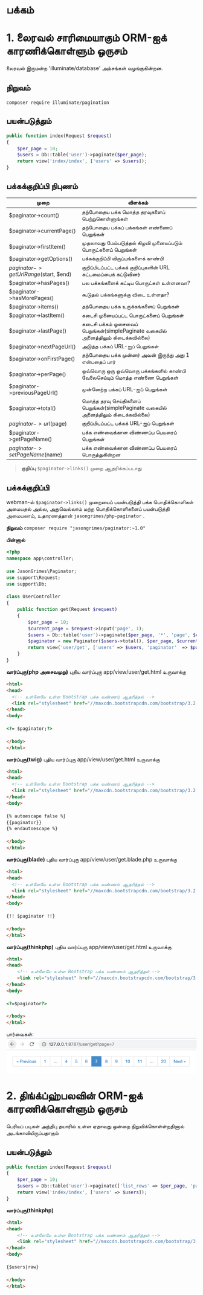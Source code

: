 # பக்கம்

# 1. லைரவல் சாரிமையாகும் ORM-ஐக் காரணிக்கொள்ளும் ஒருசம்
லைரவல் இருமன்ற 'illuminate/database' அம்சங்கள் வழங்குகின்றன.

## நிறுவம்
`composer require illuminate/pagination`

## பயன்படுத்தும்
```php
public function index(Request $request)
{
    $per_page = 10;
    $users = Db::table('user')->paginate($per_page);
    return view('index/index', ['users' => $users]);
}
```

## பக்கக்குறிப்பி நிபுணம்
|  முறை   | விளக்கம்  |
|  ----  |-----|
|$paginator->count()|தற்போதைய பக்க மொத்த தரவுகளைப் பெற்றுகொள்ளுங்கள்|
|$paginator->currentPage()|தற்போதைய பக்கப் பக்கங்கள் எண்ணைப் பெறுங்கள்|
|$paginator->firstItem()|முதலாவது மேம்படுத்தல் கிழவி முனையப்படும் பொருட்களைப் பெறுங்கள்|
|$paginator->getOptions()|பக்கக்குறிப்பி விருப்பங்களைக் காண்பி|
|$paginator->getUrlRange($start, $end)|குறிப்பிடப்பட்ட பக்கக் குறிப்புகளின் URL கட்டமைப்பைக் கட்டுவினர்|
|$paginator->hasPages()|பல பக்கங்களைக் கட்டிய பொருட்கள் உள்ளனவா?|
|$paginator->hasMorePages()|கூடுதல் பக்கங்களுக்கு விடை உள்ளதா?|
|$paginator->items()|தற்போதைய பக்க உருக்கங்களைப் பெறுங்கள்|
|$paginator->lastItem()|கடைசி முனையப்பட்ட பொருட்களைப் பெறுங்கள்|
|$paginator->lastPage()|கடைசி பக்கம் ஓசைவைப் பெறுங்கள்(simplePaginate வகையில் அனைத்திலும் கிடைக்கவில்லை)|
|$paginator->nextPageUrl()|அடுத்த பக்கப் URL-ஐப் பெறுங்கள்|
|$paginator->onFirstPage()|தற்போதைய பக்க முன்னர் அவன் இருந்து அது 1 என்பதைப் பார்|
|$paginator->perPage()|ஒவ்வொரு ஒரு ஒவ்வொரு பக்கங்களில் காண்பி வேலைசெய்யும் மொத்த எண்ணை பெறுங்கள்|
|$paginator->previousPageUrl()|முன்னேற்ற பக்கப் URL-ஐப் பெறுங்கள்|
|$paginator->total()|மொத்த தரவு செய்திகளைப் பெறுங்கள்(simplePaginate வகையில் அனைத்திலும் கிடைக்கவில்லை)|
|$paginator->url($page)|குறிப்பிடப்பட்ட பக்கக் URL-ஐப் பெறுங்கள்|
|$paginator->getPageName()|பக்க எண்வைக்கான விண்ணப்ப பெயரைப் பெறுங்கள்|
|$paginator->setPageName($name)|பக்க எண்வைக்கான விண்ணப்ப பெயரைப் பொருத்துகின்றன|

> **குறிப்பு**
> `$paginator->links()` முறை ஆதரிக்கப்படாது

## பக்கக்குறிப்பி
webman-ல் `$paginator->links()` முறையைப் பயன்படுத்தி பக்க பொதிக்கொளிகள் அமையதல் அல்ல, அதுவெல்லாம் மற்ற பொதிக்கொளிகளைப் பயன்படுத்தி அமையலாம், உதாரணத்தான் `jasongrimes/php-paginator` .


**நிறுவம்**
`composer require "jasongrimes/paginator:~1.0"`


**பின்னால்**
```php
<?php
namespace app\controller;

use JasonGrimes\Paginator;
use support\Request;
use support\Db;

class UserController
{
    public function get(Request $request)
    {
        $per_page = 10;
        $current_page = $request->input('page', 1);
        $users = Db::table('user')->paginate($per_page, '*', 'page', $current_page);
        $paginator = new Paginator($users->total(), $per_page, $current_page, '/user/get?page=(:num)');
        return view('user/get', ['users' => $users, 'paginator'  => $paginator]);
    }
}
```

**வார்ப்புரு(php அசைவமுறு)**
புதிய வார்ப்புரு app/view/user/get.html உருவாக்கு
```html
<html>
<head>
  <!-- உள்ளேயே உள்ள Bootstrap பக்க வண்ணம் ஆதரித்தல் -->
  <link rel="stylesheet" href="//maxcdn.bootstrapcdn.com/bootstrap/3.2.0/css/bootstrap.min.css">
</head>
<body>

<?= $paginator;?>

</body>
</html>
```

**வார்ப்புரு(twig)** 
புதிய வார்ப்புரு app/view/user/get.html உருவாக்கு
```html
<html>
<head>
  <!-- உள்ளேயே உள்ள Bootstrap பக்க வண்ணம் ஆதரித்தல் -->
  <link rel="stylesheet" href="//maxcdn.bootstrapcdn.com/bootstrap/3.2.0/css/bootstrap.min.css">
</head>
<body>

{% autoescape false %}
{{paginator}}
{% endautoescape %}

</body>
</html>
```

**வார்ப்புரு(blade)** 
புதிய வார்ப்புரு app/view/user/get.blade.php உருவாக்கு
```html
<html>
<head>
  <!-- உள்ளேயே உள்ள Bootstrap பக்க வண்ணம் ஆதரித்தல் -->
  <link rel="stylesheet" href="//maxcdn.bootstrapcdn.com/bootstrap/3.2.0/css/bootstrap.min.css">
</head>
<body>

{!! $paginator !!}

</body>
</html>
```

**வார்ப்புரு(thinkphp)**
புதிய வார்ப்புரு app/view/user/get.html உருவாக்கு
```html
<html>
<head>
    <!-- உள்ளேயே உள்ள Bootstrap பக்க வண்ணம் ஆதரித்தல் -->
    <link rel="stylesheet" href="//maxcdn.bootstrapcdn.com/bootstrap/3.2.0/css/bootstrap.min.css">
</head>
<body>

<?=$paginator?>

</body>
</html>
```

பார்வைகள்:
![](../../assets/img/paginator.png)

# 2. திங்க்ப்ஹ்பலவின் ORM-ஐக் காரணிக்கொள்ளும் ஒருசம்
பெரியப் படிகள் அந்திபு தயாரில் உள்ள ஏதாவது ஒன்றை நிறுவிக்கொள்ள்றதினால் அடங்காவியிருப்பதாகும்
## பயன்படுத்தும்
```php
public function index(Request $request)
{
    $per_page = 10;
    $users = Db::table('user')->paginate(['list_rows' => $per_page, 'page' => $request->get('page', 1), 'path' => $request->path()]);
    return view('index/index', ['users' => $users]);
}
```

**வார்ப்புரு(thinkphp)**
```html
<html>
<head>
    <!-- உள்ளேயே உள்ள Bootstrap பக்க வண்ணம் ஆதரித்தல் -->
    <link rel="stylesheet" href="//maxcdn.bootstrapcdn.com/bootstrap/3.2.0/css/bootstrap.min.css">
</head>
<body>

{$users|raw}

</body>
</html>
```
